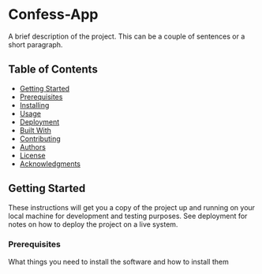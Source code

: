# Confess-App

A brief description of the project. This can be a couple of sentences or a short paragraph.

## Table of Contents

- [Getting Started](#getting-started)
- [Prerequisites](#prerequisites)
- [Installing](#installing)
- [Usage](#usage)
- [Deployment](#deployment)
- [Built With](#built-with)
- [Contributing](#contributing)
- [Authors](#authors)
- [License](#license)
- [Acknowledgments](#acknowledgments)

## Getting Started

These instructions will get you a copy of the project up and running on your local machine for development and testing purposes. See deployment for notes on how to deploy the project on a live system.

### Prerequisites

What things you need to install the software and how to install them
